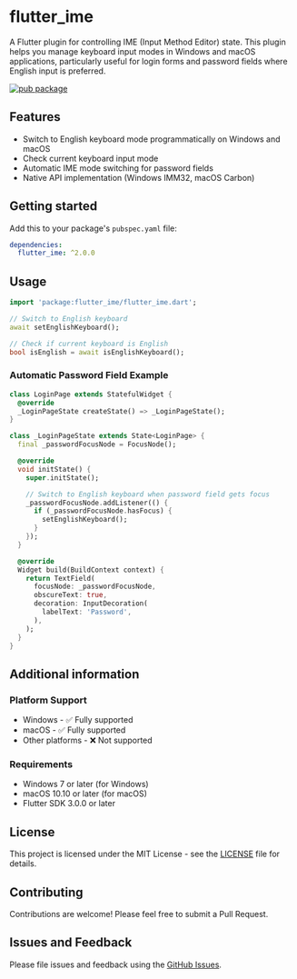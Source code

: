 # flutter_ime

A Flutter plugin for controlling IME (Input Method Editor) state. This plugin helps you manage keyboard input modes in Windows and macOS applications, particularly useful for login forms and password fields where English input is preferred.

[![pub package](https://img.shields.io/pub/v/flutter_ime.svg)](https://pub.dev/packages/flutter_ime)

## Features

* Switch to English keyboard mode programmatically on Windows and macOS
* Check current keyboard input mode
* Automatic IME mode switching for password fields
* Native API implementation (Windows IMM32, macOS Carbon)

## Getting started

Add this to your package's `pubspec.yaml` file:

```yaml
dependencies:
  flutter_ime: ^2.0.0
```

## Usage

```dart
import 'package:flutter_ime/flutter_ime.dart';

// Switch to English keyboard
await setEnglishKeyboard();

// Check if current keyboard is English
bool isEnglish = await isEnglishKeyboard();
```

### Automatic Password Field Example

```dart
class LoginPage extends StatefulWidget {
  @override
  _LoginPageState createState() => _LoginPageState();
}

class _LoginPageState extends State<LoginPage> {
  final _passwordFocusNode = FocusNode();

  @override
  void initState() {
    super.initState();

    // Switch to English keyboard when password field gets focus
    _passwordFocusNode.addListener(() {
      if (_passwordFocusNode.hasFocus) {
        setEnglishKeyboard();
      }
    });
  }

  @override
  Widget build(BuildContext context) {
    return TextField(
      focusNode: _passwordFocusNode,
      obscureText: true,
      decoration: InputDecoration(
        labelText: 'Password',
      ),
    );
  }
}
```

## Additional information

### Platform Support

* Windows - ✅ Fully supported
* macOS - ✅ Fully supported
* Other platforms - ❌ Not supported

### Requirements

* Windows 7 or later (for Windows)
* macOS 10.10 or later (for macOS)
* Flutter SDK 3.0.0 or later

## License

This project is licensed under the MIT License - see the [LICENSE](LICENSE) file for details.

## Contributing

Contributions are welcome! Please feel free to submit a Pull Request.

## Issues and Feedback

Please file issues and feedback using the [GitHub Issues](https://github.com/kihyun1998/flutter_ime/issues).